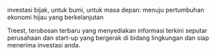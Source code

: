 investasi bijak, untuk bumi, untuk masa depan: menuju pertumbuhan ekonomi hijau yang berkelanjutan

Treest, terobosan terbaru yang menyediakan informasi terkini seputar perusahaan dan start-up yang bergerak di bidang lingkungan dan siap menerima investasi anda. 

